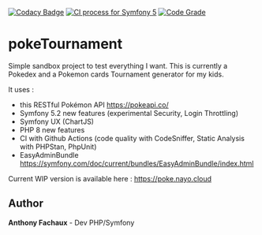 [![Codacy Badge](https://api.codacy.com/project/badge/Grade/0e4c0d6797a442abba397cf8aafeacce)](https://app.codacy.com/gh/nayodahl/poketournament?utm_source=github.com&utm_medium=referral&utm_content=nayodahl/poketournament&utm_campaign=Badge_Grade)
[![CI process for Symfony 5](https://github.com/nayodahl/poketournament/actions/workflows/symfony.yml/badge.svg?branch=dev)](https://github.com/nayodahl/poketournament/actions/workflows/symfony.yml)
[![Code Grade](https://www.code-inspector.com/project/21571/score/svg)](https://www.code-inspector.com/project/21571/score/svg)

# pokeTournament 

Simple sandbox project to test everything I want.
This is currently a Pokedex and a Pokemon cards Tournament generator for my kids.

It uses  : 
- this RESTful Pokémon API https://pokeapi.co/
- Symfony 5.2 new features (experimental Security, Login Throttling)
- Symfony UX (ChartJS)
- PHP 8 new features
- CI with Github Actions (code quality with CodeSniffer, Static Analysis with PHPStan, PhpUnit)
- EasyAdminBundle https://symfony.com/doc/current/bundles/EasyAdminBundle/index.html

Current WIP version is available here : https://poke.nayo.cloud


## Author

**Anthony Fachaux** - Dev PHP/Symfony
